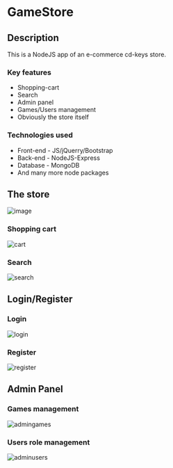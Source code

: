 # GameStore
## Description
This is a NodeJS app of an e-commerce cd-keys store.<br>
### Key features
* Shopping-cart
* Search
* Admin panel
* Games/Users management
* Obviously the store itself

### Technologies used
* Front-end - JS/jQuerry/Bootstrap
* Back-end - NodeJS-Express
* Database - MongoDB
* And many more node packages

## The store
![image](https://user-images.githubusercontent.com/23533157/131344966-1b9d16e6-7c1d-485a-a87d-c041a747d9cb.png)

### Shopping cart
![cart](https://user-images.githubusercontent.com/23533157/131340976-c9c16074-3db3-4b4d-b0e6-04e24fa310f4.gif)

### Search
![search](https://user-images.githubusercontent.com/23533157/131341014-05045b77-d0c4-4618-9a5c-f1a4a4bb116e.gif)

## Login/Register
### Login
![login](https://user-images.githubusercontent.com/23533157/131342096-e7043935-ba32-41a8-9910-9211867c11e4.gif)
### Register
![register](https://user-images.githubusercontent.com/23533157/131342074-099786b5-acd9-4974-a48f-11879111444d.gif)

## Admin Panel
### Games management
![admingames](https://user-images.githubusercontent.com/23533157/131341976-a3683505-8e15-472c-90d2-21fc74f98ed6.gif)
### Users role management
![adminusers](https://user-images.githubusercontent.com/23533157/131342028-e581ecd5-02ce-41e1-9eb3-28e7d14674ff.gif)
